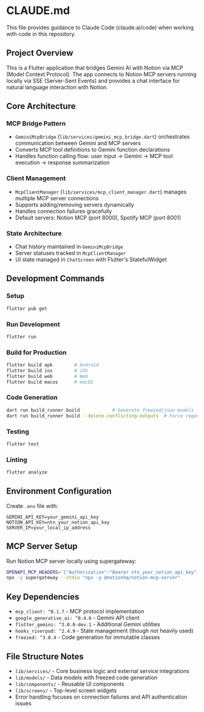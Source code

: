 # CLAUDE.md

This file provides guidance to Claude Code (claude.ai/code) when working with code in this repository.

## Project Overview

This is a Flutter application that bridges Gemini AI with Notion via MCP (Model Context Protocol). The app connects to Notion MCP servers running locally via SSE (Server-Sent Events) and provides a chat interface for natural language interaction with Notion.

## Core Architecture

### MCP Bridge Pattern
- `GeminiMcpBridge` (`lib/services/gemini_mcp_bridge.dart`) orchestrates communication between Gemini and MCP servers
- Converts MCP tool definitions to Gemini function declarations
- Handles function calling flow: user input → Gemini → MCP tool execution → response summarization

### Client Management
- `McpClientManager` (`lib/services/mcp_client_manager.dart`) manages multiple MCP server connections
- Supports adding/removing servers dynamically
- Handles connection failures gracefully
- Default servers: Notion MCP (port 8000), Spotify MCP (port 8001)

### State Architecture
- Chat history maintained in `GeminiMcpBridge`
- Server statuses tracked in `McpClientManager`
- UI state managed in `ChatScreen` with Flutter's StatefulWidget

## Development Commands

### Setup
```bash
flutter pub get
```

### Run Development
```bash
flutter run
```

### Build for Production
```bash
flutter build apk        # Android
flutter build ios        # iOS
flutter build web        # Web
flutter build macos      # macOS
```

### Code Generation
```bash
dart run build_runner build            # Generate freezed/json models
dart run build_runner build --delete-conflicting-outputs  # Force regenerate
```

### Testing
```bash
flutter test
```

### Linting
```bash
flutter analyze
```

## Environment Configuration

Create `.env` file with:
```
GEMINI_API_KEY=your_gemini_api_key
NOTION_API_KEY=ntn_your_notion_api_key  
SERVER_IP=your_local_ip_address
```

## MCP Server Setup

Run Notion MCP server locally using supergateway:
```bash
OPENAPI_MCP_HEADERS='{"Authorization":"Bearer ntn_your_notion_api_key","Notion-Version":"2022-06-28"}' \
npx -y supergateway --stdio "npx -y @notionhq/notion-mcp-server"
```

## Key Dependencies

- `mcp_client: ^0.1.7` - MCP protocol implementation
- `google_generative_ai: ^0.4.6` - Gemini API client
- `flutter_gemini: ^3.0.0-dev.1` - Additional Gemini utilities
- `hooks_riverpod: ^2.4.9` - State management (though not heavily used)
- `freezed: ^3.0.4` - Code generation for immutable classes

## File Structure Notes

- `lib/services/` - Core business logic and external service integrations
- `lib/models/` - Data models with freezed code generation
- `lib/components/` - Reusable UI components
- `lib/screens/` - Top-level screen widgets
- Error handling focuses on connection failures and API authentication issues